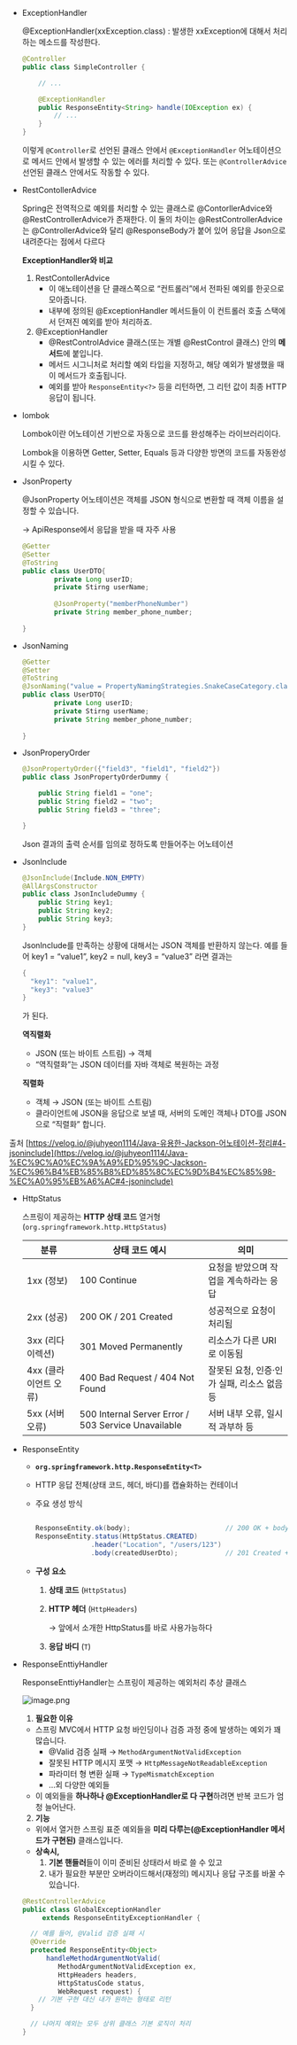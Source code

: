 - ExceptionHandler
    
    @ExceptionHandler(xxException.class) : 발생한 xxException에 대해서 처리하는 메소드를 작성한다. 
    
     
    
    ```java
    @Controller
    public class SimpleController {
    
        // ...
    
        @ExceptionHandler
        public ResponseEntity<String> handle(IOException ex) {
            // ...
        }
    }
    ```
    
    이렇게 `@Controller`로 선언된 클래스 안에서 `@ExceptionHandler` 어노테이션으로 메서드 안에서 발생할 수 있는 에러를 처리할 수 있다. 또는 `@ControllerAdvice` 선언된 클래스 안에서도 작동할 수 있다.
    
- RestContollerAdvice
    
    Spring은 전역적으로 예외를 처리할 수 있는 클래스로 @ContorllerAdvice와 @RestControllerAdvice가 존재한다. 이 둘의 차이는 @RestControllerAdvice는 @ControllerAdvice와 달리 @ResponseBody가 붙어 있어 응답을 Json으로 내려준다는 점에서 다르다
    
    **ExceptionHandler와 비교**
    
    1. RestContollerAdvice
        - 이 애노테이션을 단 클래스쪽으로 “컨트롤러”에서 전파된 예외를 한곳으로 모아줍니다.
        - 내부에 정의된 @ExceptionHandler 메서드들이 이 컨트롤러 호출 스택에서 던져진 예외를 받아 처리하죠.
    2. @ExceptionHandler
        - @RestControlAdvice 클래스(또는 개별 @RestControl 클래스) 안의 **메서드**에 붙입니다.
        - 메서드 시그니처로 처리할 예외 타입을 지정하고, 해당 예외가 발생했을 때 이 메서드가 호출됩니다.
        - 예외를 받아 `ResponseEntity<?>` 등을 리턴하면, 그 리턴 값이 최종 HTTP 응답이 됩니다.
- lombok
    
    Lombok이란 어노테이션 기반으로 자동으로 코드를 완성해주는 라이브러리이다.
    
    Lombok을 이용하면 Getter, Setter, Equals 등과 다양한 방면의 코드를 자동완성 시킬 수 있다.
    
- JsonProperty
    
    @JsonProperty 어노테이션은 객체를 JSON 형식으로 변환할 때 객체 이름을 설정할 수 있습니다.
    
    → ApiResponse에서 응답을 받을 때 자주 사용
    
    ```java
    @Getter
    @Setter
    @ToString
    public class UserDTO{
    		private Long userID;
    		private Stirng userName;
    		
    		@JsonProperty("memberPhoneNumber")
    		private String member_phone_number;
    		
    }
    ```
    
- JsonNaming
    
    ```java
    @Getter
    @Setter
    @ToString
    @JsonNaming("value = PropertyNamingStrategies.SnakeCaseCategory.class")
    public class UserDTO{
    		private Long userID;
    		private Stirng userName;
    		private String member_phone_number;
    		
    }
    ```
    
- JsonProperyOrder
    
    ```java
    @JsonPropertyOrder({"field3", "field1", "field2"})
    public class JsonPropertyOrderDummy {
    
        public String field1 = "one";
        public String field2 = "two";
        public String field3 = "three";
    
    }
    ```
    
    Json 결과의 출력 순서를 임의로 정하도록 만들어주는 어노테이션
    
- JsonInclude
    
    ```java
    @JsonInclude(Include.NON_EMPTY)
    @AllArgsConstructor
    public class JsonIncludeDummy {
        public String key1;
        public String key2;
        public String key3;
    }
    
    ```
    
    JsonInclude를 만족하는 상황에 대해서는 JSON 객체를 반환하지 않는다. 예를 들어 key1 = “value1”, key2 = null, key3 = “value3” 라면 결과는
    
    ```java
    {
      "key1": "value1",
      "key3": "value3"
    }
    ```
    
    가 된다.
    
    **역직렬화**
    
    - JSON (또는 바이트 스트림) → 객체
    - “역직렬화”는 JSON 데이터를 자바 객체로 복원하는 과정
    
    **직렬화**
    
    - 객체 → JSON (또는 바이트 스트림)
    - 클라이언트에 JSON을 응답으로 보낼 때, 서버의 도메인 객체나 DTO를 JSON으로 “직렬화” 합니다.

출처 [https://velog.io/@juhyeon1114/Java-유용한-Jackson-어노테이션-정리#4-jsoninclude](https://velog.io/@juhyeon1114/Java-%EC%9C%A0%EC%9A%A9%ED%95%9C-Jackson-%EC%96%B4%EB%85%B8%ED%85%8C%EC%9D%B4%EC%85%98-%EC%A0%95%EB%A6%AC#4-jsoninclude)

- HttpStatus
    
    스프링이 제공하는 **HTTP 상태 코드** 열거형(`org.springframework.http.HttpStatus`)
    
    | 분류 | 상태 코드 예시 | 의미 |
    | --- | --- | --- |
    | 1xx (정보) | 100 Continue | 요청을 받았으며 작업을 계속하라는 응답 |
    | 2xx (성공) | 200 OK / 201 Created | 성공적으로 요청이 처리됨 |
    | 3xx (리다이렉션) | 301 Moved Permanently | 리소스가 다른 URI로 이동됨 |
    | 4xx (클라이언트 오류) | 400 Bad Request / 404 Not Found | 잘못된 요청, 인증·인가 실패, 리소스 없음 등 |
    | 5xx (서버 오류) | 500 Internal Server Error / 503 Service Unavailable | 서버 내부 오류, 일시적 과부하 등 |
- ResponseEntity
    - **`org.springframework.http.ResponseEntity<T>`**
    - HTTP 응답 전체(상태 코드, 헤더, 바디)를 캡슐화하는 컨테이너
    - 주요 생성 방식
        
        ```java
        
        ResponseEntity.ok(body);                        // 200 OK + body
        ResponseEntity.status(HttpStatus.CREATED)
                      .header("Location", "/users/123")
                      .body(createdUserDto);            // 201 Created + 헤더 + body
        ```
        
    - **구성 요소**
        1. **상태 코드** (`HttpStatus`)
        2. **HTTP 헤더** (`HttpHeaders`)
            
            → 앞에서 소개한 HttpStatus를 바로 사용가능하다
            
        3. **응답 바디** (`T`)
- ResponseEnttiyHandler
    
    ResponseEnttiyHandler는 스프링이 제공하는 예외처리 추상 클래스
    
    ![image.png](attachment:ce7bb121-a579-4ed1-a47b-17ae8de1d8d5:image.png)
    
    1. **필요한 이유**
    - 스프링 MVC에서 HTTP 요청 바인딩이나 검증 과정 중에 발생하는 예외가 꽤 많습니다.
        - @Valid 검증 실패 → `MethodArgumentNotValidException`
        - 잘못된 HTTP 메시지 포맷 → `HttpMessageNotReadableException`
        - 파라미터 형 변환 실패 → `TypeMismatchException`
        - …외 다양한 예외들
    - 이 예외들을 **하나하나 @ExceptionHandler로 다 구현**하려면 반복 코드가 엄청 늘어난다.
    2. **기능**
    - 위에서 열거한 스프링 표준 예외들을 **미리 다루는(@ExceptionHandler 메서드가 구현된)** 클래스입니다.
    - **상속시,**
        1. **기본 핸들러**들이 이미 준비된 상태라서 바로 쓸 수 있고
        2. 내가 필요한 부분만 오버라이드해서(재정의) 메시지나 응답 구조를 바꿀 수 있습니다.
    
    ```java
    @RestControllerAdvice
    public class GlobalExceptionHandler 
         extends ResponseEntityExceptionHandler {
    
      // 예를 들어, @Valid 검증 실패 시
      @Override
      protected ResponseEntity<Object> 
          handleMethodArgumentNotValid(
             MethodArgumentNotValidException ex,
             HttpHeaders headers,
             HttpStatusCode status,
             WebRequest request) {
        // 기본 구현 대신 내가 원하는 형태로 리턴
      }
    
      // 나머지 예외는 모두 상위 클래스 기본 로직이 처리
    }
    ```
